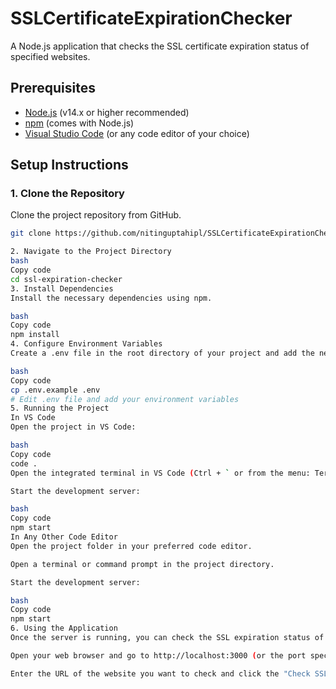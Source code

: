 # SSLCertificateExpirationChecker
A Node.js application that checks the SSL certificate expiration status of specified websites.

## Prerequisites

- [Node.js](https://nodejs.org/) (v14.x or higher recommended)
- [npm](https://www.npmjs.com/) (comes with Node.js)
- [Visual Studio Code](https://code.visualstudio.com/) (or any code editor of your choice)

## Setup Instructions

### 1. Clone the Repository

Clone the project repository from GitHub.

```bash
git clone https://github.com/nitinguptahipl/SSLCertificateExpirationChecker.git

2. Navigate to the Project Directory
bash
Copy code
cd ssl-expiration-checker
3. Install Dependencies
Install the necessary dependencies using npm.

bash
Copy code
npm install
4. Configure Environment Variables
Create a .env file in the root directory of your project and add the necessary environment variables. Refer to the .env.example file for guidance.

bash
Copy code
cp .env.example .env
# Edit .env file and add your environment variables
5. Running the Project
In VS Code
Open the project in VS Code:

bash
Copy code
code .
Open the integrated terminal in VS Code (Ctrl + ` or from the menu: Terminal > New Terminal).

Start the development server:

bash
Copy code
npm start
In Any Other Code Editor
Open the project folder in your preferred code editor.

Open a terminal or command prompt in the project directory.

Start the development server:

bash
Copy code
npm start
6. Using the Application
Once the server is running, you can check the SSL expiration status of websites.

Open your web browser and go to http://localhost:3000 (or the port specified in your project).

Enter the URL of the website you want to check and click the "Check SSL Expiration" button.
